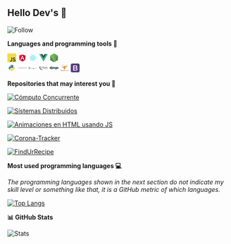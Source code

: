 ## Hello Dev's 👋

![Follow](https://img.shields.io/github/followers/SebastianMM-96?label=FollowMe%21&logoColor=blue&style=social)

**Languages and programming tools :rocket:**

<code><img height="20" src="https://raw.githubusercontent.com/github/explore/80688e429a7d4ef2fca1e82350fe8e3517d3494d/topics/javascript/javascript.png"></code>
<code><img height="20" src="https://raw.githubusercontent.com/github/explore/80688e429a7d4ef2fca1e82350fe8e3517d3494d/topics/angular/angular.png"></code>
<code><img height="20" src="https://raw.githubusercontent.com/github/explore/80688e429a7d4ef2fca1e82350fe8e3517d3494d/topics/react/react.png"></code>
<code><img height="20" src="https://raw.githubusercontent.com/github/explore/5c058a388828bb5fde0bcafd4bc867b5bb3f26f3/topics/vue/vue.png"></code>
<code><img height="20" src="https://raw.githubusercontent.com/github/explore/80688e429a7d4ef2fca1e82350fe8e3517d3494d/topics/nodejs/nodejs.png"></code>  
<code><img height="20" src="https://raw.githubusercontent.com/github/explore/80688e429a7d4ef2fca1e82350fe8e3517d3494d/topics/python/python.png"></code> 
<code><img height="20" src="https://raw.githubusercontent.com/github/explore/80688e429a7d4ef2fca1e82350fe8e3517d3494d/topics/express/express.png"></code> 
<code><img height="20" src="https://raw.githubusercontent.com/github/explore/80688e429a7d4ef2fca1e82350fe8e3517d3494d/topics/mongodb/mongodb.png"></code>
<code><img height="20" src="https://raw.githubusercontent.com/github/explore/80688e429a7d4ef2fca1e82350fe8e3517d3494d/topics/flask/flask.png"></code>
<code><img height="20" src="https://raw.githubusercontent.com/github/explore/80688e429a7d4ef2fca1e82350fe8e3517d3494d/topics/django/django.png"></code>
<code><img height="20" src="https://raw.githubusercontent.com/github/explore/80688e429a7d4ef2fca1e82350fe8e3517d3494d/topics/tensorflow/tensorflow.png"></code>
<code><img height="20" src="https://raw.githubusercontent.com/github/explore/80688e429a7d4ef2fca1e82350fe8e3517d3494d/topics/bootstrap/bootstrap.png"></code>

**Repositories that may interest you :bookmark_tabs:**

[![Cómputo Concurrente](https://github-readme-stats.vercel.app/api/pin/?username=SebastianMM-96&repo=Computo-Concurrente)](https://github.com/SebastianMM-96/Computo-Concurrente)

[![Sístemas Distribuidos](https://github-readme-stats.vercel.app/api/pin/?username=SebastianMM-96&repo=Distributed-Systems)](https://github.com/SebastianMM-96/Distributed-Systems)

[![Animaciones en HTML usando JS](https://github-readme-stats.vercel.app/api/pin/?username=SebastianMM-96&repo=AnimatedPage-Javascript)](https://github.com/SebastianMM-96/AnimatedPage-Javascript)

[![Corona-Tracker](https://github-readme-stats.vercel.app/api/pin/?username=SebastianMM-96&repo=corona-tracker)](https://github.com/SebastianMM-96/corona-tracker)

[![FindUrRecipe](https://github-readme-stats.vercel.app/api/pin/?username=SebastianMM-96&repo=recipe-reactapp)](https://github.com/SebastianMM-96/recipe-reactapp)

**Most used programming languages :computer:**

*The programming languages shown in the next section do not indicate my skill level or something like that, it is a GitHub metric of which languages.*

[![Top Langs](https://github-readme-stats.vercel.app/api/top-langs/?username=SebastianMM-96)](https://github.com/SebastianMM-96/github-readme-stats)

**:bar_chart: GitHub Stats**

![Stats](https://github-readme-stats.vercel.app/api?username=SebastianMM-96&show_icons=true&theme=vue)
